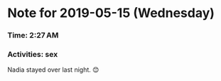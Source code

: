 # Note for 2019-05-15 (Wednesday)
### Time: 2:27 AM
### Activities: sex

Nadia stayed over last night. 😊
